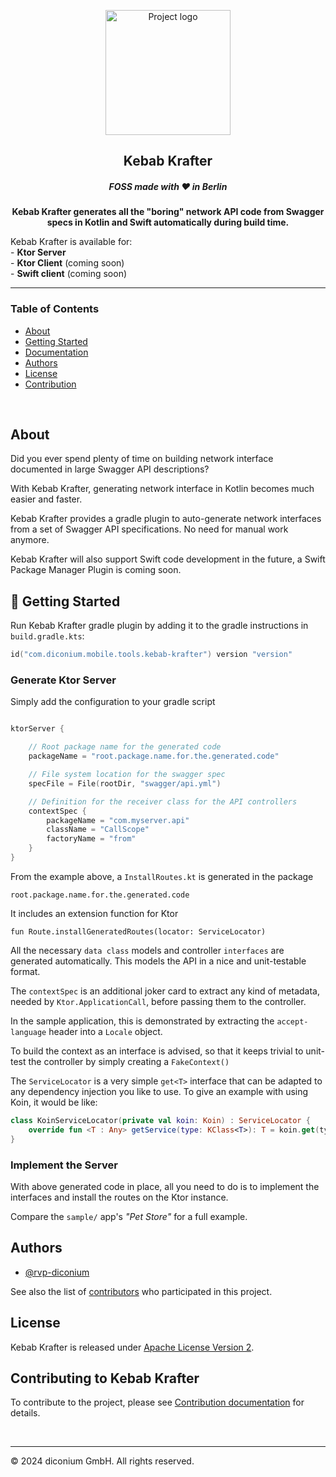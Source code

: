 <p align="center">
  <a href="docs/kebab-krafter-v2.png" rel="noopener">
    <img width=200px height=200px src="docs/kebab-krafter-v2.png" alt="Project logo"></a>
</p>

<h2 align="center">Kebab Krafter</h2>
<h5 align="center">FOSS made with ❤️ in Berlin</h5>
<p align="center"><b>Kebab  Krafter generates all the "boring" network API code from Swagger specs in Kotlin and Swift automatically during build time.</b></p>
<p>
Kebab Krafter is available for:
    <br> - <b>Ktor Server</b>
    <br> - <b>Ktor Client</b> (coming soon)
    <br> - <b>Swift client</b> (coming soon)
</p>

---

### Table of Contents

- [About](#about)
- [Getting Started](#-getting-started)
- [Documentation](docs/index.htm)
- [Authors](#authors)
- [License](#license)
- [Contribution](#contributing-to-kebab-krafter)

<br/>

## About

Did you ever spend plenty of time on building network interface documented in large Swagger API descriptions?

With Kebab Krafter, generating network interface in Kotlin becomes much easier and faster.

Kebab Krafter provides a gradle plugin to auto-generate network interfaces from a set of Swagger API specifications. No need for manual work anymore.

Kebab Krafter will also support Swift code development in the future, a Swift Package Manager Plugin is coming soon.


## 🏁 Getting Started

Run Kebab Krafter gradle plugin by adding it to the gradle instructions in 
`build.gradle.kts`:

```kotlin
id("com.diconium.mobile.tools.kebab-krafter") version "version"
```

### Generate Ktor Server

Simply add the configuration to your gradle script

```kotlin

ktorServer {

	// Root package name for the generated code
	packageName = "root.package.name.for.the.generated.code"

	// File system location for the swagger spec
	specFile = File(rootDir, "swagger/api.yml")

	// Definition for the receiver class for the API controllers
	contextSpec {
		packageName = "com.myserver.api"
		className = "CallScope"
		factoryName = "from"
	}
}
```

From the example above, a `InstallRoutes.kt` is generated in the package 

`root.package.name.for.the.generated.code` 

It includes an extension function for Ktor 

`fun Route.installGeneratedRoutes(locator: ServiceLocator)`

All the necessary `data class` models and controller `interfaces` are generated automatically. This models the API in a nice and unit-testable format.

The `contextSpec` is an additional joker card to extract any kind of metadata, needed by `Ktor.ApplicationCall`, before passing them to the controller. 

In the sample application, this is demonstrated by extracting the `accept-language` header into a `Locale` object. 

To build the context as an interface is advised, so that it keeps trivial to unit-test the controller by simply creating a `FakeContext()`

The `ServiceLocator` is a very simple `get<T>` interface that can be adapted to any dependency injection you like to use. To give an example with using Koin, it would be like:

```kotlin
class KoinServiceLocator(private val koin: Koin) : ServiceLocator {
	override fun <T : Any> getService(type: KClass<T>): T = koin.get(type)
}
```

### Implement the Server

With above generated code in place, all you need to do is to implement the interfaces and install the routes on the Ktor instance.

Compare the `sample/` app's <i>"Pet Store"</i> for a full example.

## Authors

- [@rvp-diconium](https://github.com/rvp-diconium)

See also the list of [contributors](https://github.com/diconium/kebab-krafter/contributors) who participated in
this project.

## License
Kebab Krafter is released under [Apache License Version 2](https://github.com/diconium/kebab-krafter/blob/main/LICENSE.txt). 

## Contributing to Kebab Krafter

To contribute to the project, please see [Contribution documentation](https://github.com/diconium/kebab-krafter/blob/main/CONTRIBUTING.md) for details.

<br>

---

© 2024 diconium GmbH. All rights reserved.
